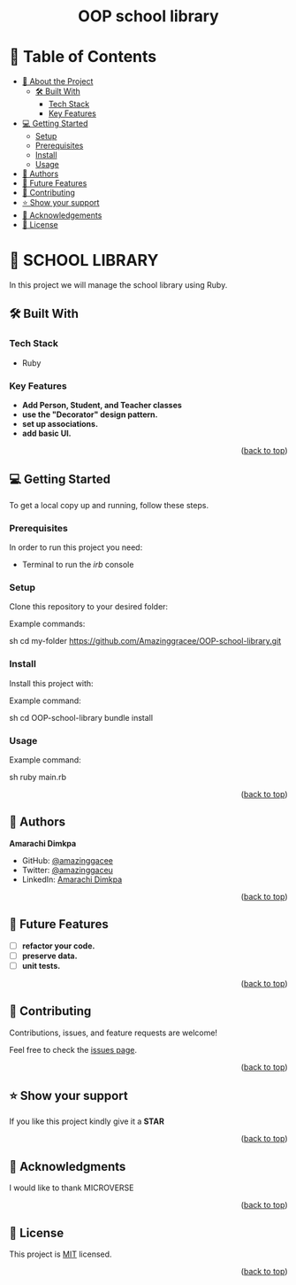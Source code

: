 <a name="readme-top"></a>

<div align="center">

  <h1><b>OOP school library</b></h1>

</div>

<!-- TABLE OF CONTENTS -->

# 📗 Table of Contents

- [📖 About the Project](#about-project)
  - [🛠 Built With](#built-with)
    - [Tech Stack](#tech-stack)
    - [Key Features](#key-features)
- [💻 Getting Started](#getting-started)
  - [Setup](#setup)
  - [Prerequisites](#prerequisites)
  - [Install](#install)
  - [Usage](#usage)
- [👥 Authors](#authors)
- [🔭 Future Features](#future-features)
- [🤝 Contributing](#contributing)
- [⭐️ Show your support](#support)
- [🙏 Acknowledgements](#acknowledgements)
- [📝 License](#license)

<!-- PROJECT DESCRIPTION -->

# 📖 SCHOOL LIBRARY <a name="about-project"></a>

In this project we will manage the school library using Ruby.

## 🛠 Built With <a name="built-with"></a>

### Tech Stack <a name="tech-stack"></a>

- Ruby

<!-- Features -->

### Key Features <a name="key-features"></a>

- **Add Person, Student, and Teacher classes**
- **use the "Decorator" design pattern.**
- **set up associations.**
- **add basic UI.**


<p align="right">(<a href="#readme-top">back to top</a>)</p>

<!-- GETTING STARTED -->

## 💻 Getting Started <a name="getting-started"></a>

To get a local copy up and running, follow these steps.

### Prerequisites

In order to run this project you need:

  - Terminal to run the _irb_ console

### Setup

Clone this repository to your desired folder:

Example commands:

sh
  cd my-folder
  https://github.com/Amazinggracee/OOP-school-library.git

### Install

Install this project with:

Example command:

sh
  cd OOP-school-library
  bundle install
  
### Usage

  Example command:

sh
  ruby main.rb

<p align="right">(<a href="#readme-top">back to top</a>)</p>

<!-- AUTHORS -->

## 👥 Authors <a name="authors"></a>

 **Amarachi Dimkpa**

- GitHub: [@amazinggacee](https://github.com/Amazinggracee)
- Twitter: [@amazinggaceu](https://twitter.com/amazinggraceu)
- LinkedIn: [Amarachi Dimkpa](https://linkedin.com/in/amarachi-dimkpa-070643183)


<p align="right">(<a href="#readme-top">back to top</a>)</p>

<!-- FUTURE FEATURES -->

## 🔭 Future Features <a name="future-features"></a>

- [ ] **refactor your code.**
- [ ] **preserve data.**
- [ ] **unit tests.**

<p align="right">(<a href="#readme-top">back to top</a>)</p>

<!-- CONTRIBUTING -->

## 🤝 Contributing <a name="contributing"></a>

Contributions, issues, and feature requests are welcome!

Feel free to check the [issues page](../../issues/).

<p align="right">(<a href="#readme-top">back to top</a>)</p>

<!-- SUPPORT -->

## ⭐️ Show your support <a name="support"></a>

If you like this project kindly give it a **STAR**

<p align="right">(<a href="#readme-top">back to top</a>)</p>

<!-- ACKNOWLEDGEMENTS -->

## 🙏 Acknowledgments <a name="acknowledgements"></a>

I would like to thank MICROVERSE

<p align="right">(<a href="#readme-top">back to top</a>)</p>

<!-- LICENSE -->

## 📝 License <a name="license"></a>

This project is [MIT](./LICENSE) licensed.

<p align="right">(<a href="#readme-top">back to top</a>)</p>